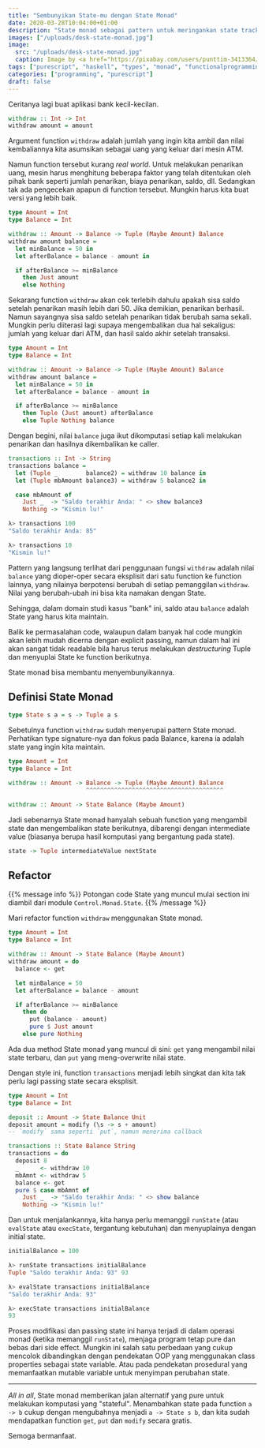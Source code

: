 ```yaml
---
title: "Sembunyikan State-mu dengan State Monad"
date: 2020-03-28T10:04:00+01:00
description: "State monad sebagai pattern untuk meringankan state tracking dengan cara yang pure"
images: ["/uploads/desk-state-monad.jpg"]
image:
  src: "/uploads/desk-state-monad.jpg"
  caption: Image by <a href="https://pixabay.com/users/punttim-3413364/?utm_source=link-attribution&amp;utm_medium=referral&amp;utm_campaign=image&amp;utm_content=1245954">Tim Gouw</a> from <a href="https://pixabay.com/?utm_source=link-attribution&amp;utm_medium=referral&amp;utm_campaign=image&amp;utm_content=1245954">Pixabay</a>
tags: ["purescript", "haskell", "types", "monad", "functionalprogramming"]
categories: ["programming", "purescript"]
draft: false
---
```


Ceritanya lagi buat aplikasi bank kecil-kecilan.

```purs
withdraw :: Int -> Int
withdraw amount = amount
```

Argument function `withdraw` adalah jumlah yang ingin kita ambil dan nilai kembaliannya kita asumsikan sebagai uang yang keluar dari mesin ATM.

Namun function tersebut kurang _real world_. Untuk melakukan penarikan uang, mesin harus menghitung beberapa faktor yang telah ditentukan oleh pihak bank seperti jumlah penarikan, biaya penarikan, saldo, dll. Sedangkan tak ada pengecekan apapun di function tersebut. Mungkin harus kita buat versi yang lebih baik.

```purs
type Amount = Int
type Balance = Int

withdraw :: Amount -> Balance -> Tuple (Maybe Amount) Balance
withdraw amount balance =
  let minBalance = 50 in
  let afterBalance = balance - amount in

  if afterBalance >= minBalance
    then Just amount
    else Nothing
```

Sekarang function `withdraw` akan cek terlebih dahulu apakah sisa saldo setelah penarikan masih lebih dari 50. Jika demikian, penarikan berhasil. Namun sayangnya sisa saldo setelah penarikan tidak berubah sama sekali. Mungkin perlu diiterasi lagi supaya mengembalikan dua hal sekaligus: jumlah yang keluar dari ATM, dan hasil saldo akhir setelah transaksi.

```purs
type Amount = Int
type Balance = Int

withdraw :: Amount -> Balance -> Tuple (Maybe Amount) Balance
withdraw amount balance =
  let minBalance = 50 in
  let afterBalance = balance - amount in

  if afterBalance >= minBalance
    then Tuple (Just amount) afterBalance
    else Tuple Nothing balance
```

Dengan begini, nilai `balance` juga ikut dikomputasi setiap kali melakukan penarikan dan hasilnya dikembalikan ke caller.

```purs
transactions :: Int -> String
transactions balance =
  let (Tuple _        balance2) = withdraw 10 balance in
  let (Tuple mbAmount balance3) = withdraw 5 balance2 in

  case mbAmount of
    Just _  -> "Saldo terakhir Anda: " <> show balance3
    Nothing -> "Kismin lu!"

λ> transactions 100
"Saldo terakhir Anda: 85"

λ> transactions 10
"Kismin lu!"
```

Pattern yang langsung terlihat dari penggunaan fungsi `withdraw` adalah nilai `balance` yang dioper-oper secara eksplisit dari satu function ke function lainnya, yang nilainya berpotensi berubah di setiap pemanggilan `withdraw`. Nilai yang berubah-ubah ini bisa kita namakan dengan State.

Sehingga, dalam domain studi kasus "bank" ini, saldo atau `balance` adalah State yang harus kita maintain.

Balik ke permasalahan code, walaupun dalam banyak hal code mungkin akan lebih mudah dicerna dengan explicit passing, namun dalam hal ini akan sangat tidak readable bila harus terus melakukan _destructuring_ Tuple dan menyuplai State ke function berikutnya.

State monad bisa membantu menyembunyikannya.

## Definisi State Monad

```purs
type State s a = s -> Tuple a s
```

Sebetulnya function `withdraw` sudah menyerupai pattern State monad. Perhatikan type signature-nya dan fokus pada Balance, karena ia adalah state yang ingin kita maintain.

```purs
type Amount = Int
type Balance = Int

withdraw :: Amount -> Balance -> Tuple (Maybe Amount) Balance
                      ^^^^^^^^^^^^^^^^^^^^^^^^^^^^^^^^^^^^^^^

withdraw :: Amount -> State Balance (Maybe Amount)
```

Jadi sebenarnya State monad hanyalah sebuah function yang mengambil state dan mengembalikan state berikutnya, dibarengi dengan intermediate value (biasanya berupa hasil komputasi yang bergantung pada state).

```purs
state -> Tuple intermediateValue nextState
```

## Refactor

{{% message info %}}
  Potongan code State yang muncul mulai section ini diambil dari module `Control.Monad.State`.
{{% /message %}}

Mari refactor function `withdraw` menggunakan State monad.

```purs
type Amount = Int
type Balance = Int

withdraw :: Amount -> State Balance (Maybe Amount)
withdraw amount = do
  balance <- get

  let minBalance = 50
  let afterBalance = balance - amount

  if afterBalance >= minBalance
    then do
      put (balance - amount)
      pure $ Just amount
    else pure Nothing
```

Ada dua method State monad yang muncul di sini: `get` yang mengambil nilai state terbaru, dan `put` yang meng-overwrite nilai state.

Dengan style ini, function `transactions` menjadi lebih singkat dan kita tak perlu lagi passing state secara eksplisit.

```purs
type Amount = Int
type Balance = Int

deposit :: Amount -> State Balance Unit
deposit amount = modify (\s -> s + amount)
-- `modify` sama seperti `put`, namun menerima callback

transactions :: State Balance String
transactions = do
  deposit 8
  _      <- withdraw 10
  mbAmnt <- withdraw 5
  balance <- get
  pure $ case mbAmnt of
    Just _  -> "Saldo terakhir Anda: " <> show balance
    Nothing -> "Kismin lu!"
```

Dan untuk menjalankannya, kita hanya perlu memanggil `runState` (atau `evalState` atau `execState`, tergantung kebutuhan) dan menyuplainya dengan initial state.

```purs
initialBalance = 100

λ> runState transactions initialBalance
Tuple "Saldo terakhir Anda: 93" 93

λ> evalState transactions initialBalance
"Saldo terakhir Anda: 93"

λ> execState transactions initialBalance
93
```

Proses modifikasi dan passing state ini hanya terjadi di dalam operasi monad (ketika memanggil `runState`), menjaga program tetap pure dan bebas dari side effect. Mungkin ini salah satu perbedaan yang cukup mencolok dibandingkan dengan pendekatan OOP yang menggunakan class properties sebagai state variable. Atau pada pendekatan prosedural yang memanfaatkan mutable variable untuk menyimpan perubahan state.

---

_All in all_, State monad memberikan jalan alternatif yang pure untuk melakukan komputasi yang "stateful". Menambahkan state pada function `a -> b` cukup dengan mengubahnya menjadi `a -> State s b`, dan kita sudah mendapatkan function `get`, `put` dan `modify` secara gratis.

Semoga bermanfaat.
